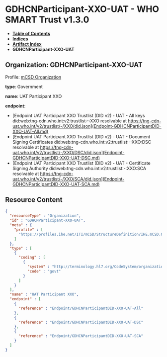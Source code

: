# GDHCNParticipant-XXO-UAT - WHO SMART Trust v1.3.0

* [**Table of Contents**](toc.md)
* [**Indices**](indices.md)
* [**Artifact Index**](artifacts.md)
* **GDHCNParticipant-XXO-UAT**

## Organization: GDHCNParticipant-XXO-UAT

Profile: [mCSD Organization](https://profiles.ihe.net/ITI/mCSD/4.0.0/StructureDefinition-IHE.mCSD.Organization.html)

**type**: Government

**name**: UAT Participant XXO

**endpoint**: 

* [Endpoint UAT Participant XXO Trustlist (DID v2) - UAT - All keys did:web:tng-cdn.who.int:v2:trustlist:-:XXO resolvable at https://tng-cdn-uat.who.int/v2/trustlist/-/XXO/did.json](Endpoint-GDHCNParticipantDID-XXO-UAT-All.md)
* [Endpoint UAT Participant XXO Trustlist (DID v2) - UAT - Document Signing Certificates did:web:tng-cdn.who.int:v2:trustlist:-:XXO:DSC resolvable at https://tng-cdn-uat.who.int/v2/trustlist/-/XXO/DSC/did.json](Endpoint-GDHCNParticipantDID-XXO-UAT-DSC.md)
* [Endpoint UAT Participant XXO Trustlist (DID v2) - UAT - Certificate Signing Authority did:web:tng-cdn.who.int:v2:trustlist:-:XXO:SCA resolvable at https://tng-cdn-uat.who.int/v2/trustlist/-/XXO/SCA/did.json](Endpoint-GDHCNParticipantDID-XXO-UAT-SCA.md)



## Resource Content

```json
{
  "resourceType" : "Organization",
  "id" : "GDHCNParticipant-XXO-UAT",
  "meta" : {
    "profile" : [
      "https://profiles.ihe.net/ITI/mCSD/StructureDefinition/IHE.mCSD.Organization"
    ]
  },
  "type" : [
    {
      "coding" : [
        {
          "system" : "http://terminology.hl7.org/CodeSystem/organization-type",
          "code" : "govt"
        }
      ]
    }
  ],
  "name" : "UAT Participant XXO",
  "endpoint" : [
    {
      "reference" : "Endpoint/GDHCNParticipantDID-XXO-UAT-All"
    },
    {
      "reference" : "Endpoint/GDHCNParticipantDID-XXO-UAT-DSC"
    },
    {
      "reference" : "Endpoint/GDHCNParticipantDID-XXO-UAT-SCA"
    }
  ]
}

```
